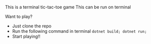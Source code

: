 This is a terminal tic-tac-toe game
This can be run on terminal

Want to play?
  - Just clone the repo
  - Run the following command in terminal  ```dotnet build; dotnet run; ```
  - Start playing!!
